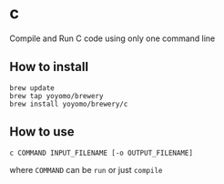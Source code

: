 # c
Compile and Run C code using only one command line

## How to install
`brew update`\
`brew tap yoyomo/brewery`\
`brew install yoyomo/brewery/c`

## How to use
`c COMMAND INPUT_FILENAME [-o OUTPUT_FILENAME]`

where `COMMAND` can be `run` or just `compile`
